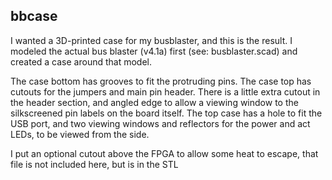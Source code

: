 bbcase
------

I wanted a 3D-printed case for my busblaster, and this is the result. I modeled the actual bus blaster (v4.1a) first (see: busblaster.scad) and created a case around that model.

The case bottom has grooves to fit the protruding pins. The case top has cutouts for the jumpers and main pin header. There is a little extra cutout in the header section, and angled edge to allow a viewing window to the silkscreened pin labels on the board itself. The top case has a hole to fit the USB port, and two viewing windows and reflectors for the power and act LEDs, to be viewed from the side.

I put an optional cutout above the FPGA to allow some heat to escape, that file is not included here, but is in the STL
